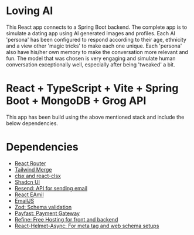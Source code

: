 # Loving AI

This React app connects to a Spring Boot backend. The complete app is to simulate a dating app using AI generated images and profiles. Each AI 'persona' has been configured to respond according to their age, ethnicity and a view other 'magic tricks' to make each one unique. Each 'persona' also have his/her own memory to make the conversation more relevant and fun. The model that was chosen is very engaging and simulate human conversation exceptionally well, especially after being 'tweaked' a bit.

# React + TypeScript + Vite + Spring Boot + MongoDB + Grog API

This app has been build using the above mentioned stack and include the below dependencies.

# Dependencies

- [React Router](https://react.email/)
- [Tailwind Merge](https://react.email/)
- [clsx and react-clsx](https://react.email/)
- [Shadcn UI](https://react.email/)
- [Resend: API for sending email](https://resend.com/docs/introduction)
- [React EAmil](https://react.email/)
- [EmailJS](https://www.emailjs.com/docs/rest-api/send/)
- [Zod: Schema validation](https://www.emailjs.com/docs/rest-api/send/)
- [Payfast: Payment Gateway](https://developers.payfast.co.za/docs#quickstart)
- [Refine: Free Hosting for front and backend](https://render.com/)
- [React-Helmet-Async: For meta tag and web schema setups](https://www.freecodecamp.org/news/react-helmet-examples/)


